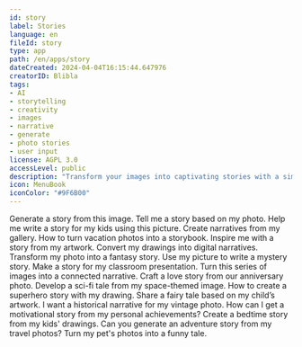```yaml
---
id: story
label: Stories
language: en
fileId: story
type: app
path: /en/apps/story
dateCreated: 2024-04-04T16:15:44.647976
creatorID: Blibla
tags:
- AI
- storytelling
- creativity
- images
- narrative
- generate
- photo stories
- user input
license: AGPL 3.0
accessLevel: public
description: "Transform your images into captivating stories with a simple click."
icon: MenuBook
iconColor: "#9F6B00"
---
```


Generate a story from this image.
Tell me a story based on my photo.
Help me write a story for my kids using this picture.
Create narratives from my gallery.
How to turn vacation photos into a storybook.
Inspire me with a story from my artwork.
Convert my drawings into digital narratives.
Transform my photo into a fantasy story.
Use my picture to write a mystery story.
Make a story for my classroom presentation.
Turn this series of images into a connected narrative.
Craft a love story from our anniversary photo.
Develop a sci-fi tale from my space-themed image.
How to create a superhero story with my drawing.
Share a fairy tale based on my child’s artwork.
I want a historical narrative for my vintage photo.
How can I get a motivational story from my personal achievements?
Create a bedtime story from my kids' drawings.
Can you generate an adventure story from my travel photos?
Turn my pet's photos into a funny tale.
